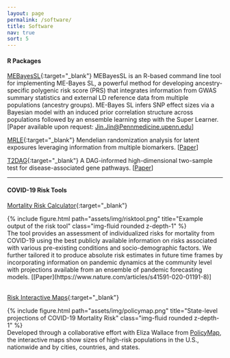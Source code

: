 ```yaml
---
layout: page
permalink: /software/
title: Software
nav: true
sort: 5
---
```


#### R Packages
[MEBayesSL](https://github.com/Jin93/MEBayesSL){:target="_blank"}
MEBayesSL is an R-based command line tool for implementing ME-Bayes SL, a powerful method for developing ancestry-specific polygenic risk score (PRS) that integrates information from GWAS summary statistics and external LD reference data from multiple populations (ancestry groups). ME-Bayes SL infers SNP effect sizes via a Bayesian model with an induced prior correlation structure across populations followed by an ensemble learning step with the Super Learner. 
[Paper available upon request: Jin.Jin@Pennmedicine.upenn.edu]

[MRLE](https://github.com/Jin93/MRLE){:target="_blank"}
Mendelian randomization analysis for latent exposures leveraging information from multiple biomarkers. [[Paper](https://www.biorxiv.org/content/10.1101/2021.02.05.429979v3.abstract)]

[T2DAG](https://github.com/Jin93/T2DAG){:target="_blank"}
A DAG-informed high-dimensional two-sample test for disease-associated gene pathways. [[Paper](https://academic.oup.com/bioinformatics/article/38/4/1005/6424893)]
&nbsp;

--- 
#### COVID-19 Risk Tools
[Mortality Risk Calculator](https://covid19risktools.com:8443/riskcalculator){:target="_blank"}

<div class="row justify-content-sm-center">
    <div class="col-sm-5 mt-3 mt-md-0">
        {% include figure.html path="assets/img/risktool.png" title="Example output of the risk tool" class="img-fluid rounded z-depth-1" %}
    </div>
    <div class="col-sm-7 mt-3 mt-md-0">The tool provides an assessment of individualized risks for mortality from COVID-19 using the best publicly available information on risks associated with various pre-existing conditions and socio-demographic factors. We further tailored it to produce absolute risk estimates in future time frames by incorporating information on pandemic dynamics at the community level with projections available from an ensemble of pandemic forecasting models. [[Paper](https://www.nature.com/articles/s41591-020-01191-8)]</div>
</div>
&nbsp;


[Risk Interactive Maps](https://jhucovid19.policymap.com/newmaps#/){:target="_blank"}

<div class="row justify-content-sm-center">
    <div class="col-sm-5 mt-3 mt-md-0">
        {% include figure.html path="assets/img/policymap.png" title="State-level projections of COVID-19 Mortality Risk" class="img-fluid rounded z-depth-1" %}
    </div>
    <div class="col-sm-7 mt-3 mt-md-0">Developed through a collaborative effort with Eliza Wallace from <a href="https://www.policymap.com/">PolicyMap</a>, the interactive maps show sizes of high-risk populations in the U.S., nationwide and by cities, countries, and states.
</div>
</div>
&nbsp;
